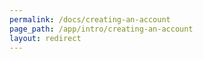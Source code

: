 ```yaml
---
permalink: /docs/creating-an-account
page_path: /app/intro/creating-an-account
layout: redirect
---
```


